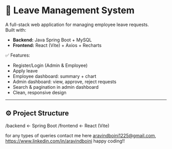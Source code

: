 # 📝 Leave Management System

A full-stack web application for managing employee leave requests.  
Built with:
- **Backend:** Java Spring Boot + MySQL
- **Frontend:** React (Vite) + Axios + Recharts

✅ Features:
- Register/Login (Admin & Employee)
- Apply leave
- Employee dashboard: summary + chart
- Admin dashboard: view, approve, reject requests
- Search & pagination in admin dashboard
- Clean, responsive design

---

## ⚙️ **Project Structure**
/backend ← Spring Boot
/frontend ← React (Vite)

for any types of queries contact me here aravindboini1225@gmail.com, https://www.linkedin.com/in/aravindboini
happy coding!!
